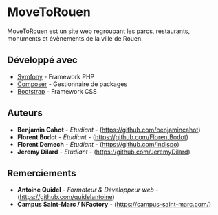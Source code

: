# MoveToRouen

MoveToRouen est un site web regroupant les parcs, restaurants, monuments et évènements de la ville de Rouen.

## Développé avec

* [Symfony](https://symfony.com/) - Framework PHP
* [Composer](https://getcomposer.org/) - Gestionnaire de packages
* [Bootstrap](https://getbootstrap.com/) - Framework CSS

## Auteurs

* **Benjamin Cahot** - *Etudiant* - (https://github.com/benjamincahot)
* **Florent Bodot** - *Etudiant* - (https://github.com/FlorentBodot)
* **Florent Demech** - *Etudiant* - (https://github.com/indispo)
* **Jeremy Dilard** - *Etudiant* - (https://github.com/JeremyDilard)

## Remerciements

* **Antoine Quidel** - *Formateur & Développeur web* - (https://github.com/quidelantoine)
* **Campus Saint-Marc / NFactory** - (https://campus-saint-marc.com/)

